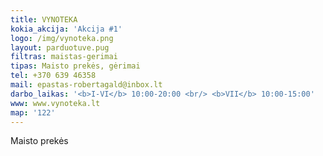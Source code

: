 ```yaml
---
title: VYNOTEKA
kokia_akcija: 'Akcija #1'
logo: /img/vynoteka.png
layout: parduotuve.pug
filtras: maistas-gerimai
tipas: Maisto prekės, gėrimai
tel: +370 639 46358
mail: epastas-robertagald@inbox.lt
darbo_laikas: '<b>I-VI</b> 10:00-20:00 <br/> <b>VII</b> 10:00-15:00'
www: www.vynoteka.lt
map: '122'
---
```

Maisto prekės